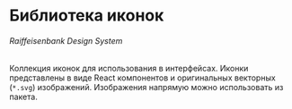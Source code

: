 # Библиотека иконок

###### Raiffeisenbank Design System

Коллекция иконок для использования в интерфейсах. Иконки представлены в виде React компонентов и оригинальных векторных (`*.svg`) изображений. Изображения напрямую можно использовать из пакета.
